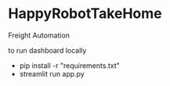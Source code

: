 # HappyRobotTakeHome
Freight Automation 

to run dashboard locally 
- pip install -r "requirements.txt"
- streamlit run app.py